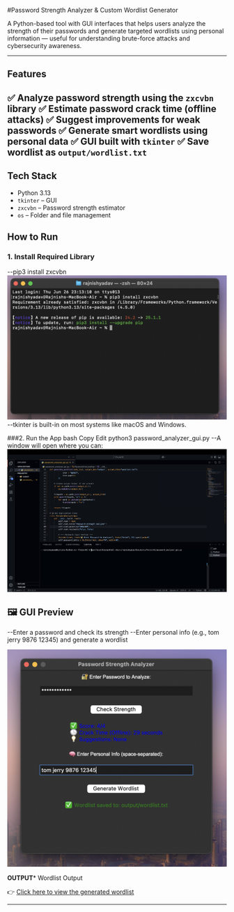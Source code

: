 #Password Strength Analyzer & Custom Wordlist Generator

A Python-based tool with GUI interfaces that helps users analyze the strength of their passwords and generate targeted wordlists using personal information — useful for understanding brute-force attacks and cybersecurity awareness.

---

##  Features

✅ Analyze password strength using the `zxcvbn` library
✅ Estimate password crack time (offline attacks)
✅ Suggest improvements for weak passwords
✅ Generate smart wordlists using personal data
✅ GUI built with `tkinter`
✅ Save wordlist as `output/wordlist.txt`
---

## Tech Stack

- Python 3.13
- `tkinter` – GUI
- `zxcvbn` – Password strength estimator
- `os` – Folder and file management

##  How to Run

### 1. Install Required Library
--pip3 install zxcvbn
![Screenshot](zxcvbn.png)
--tkinter is built-in on most systems like macOS and Windows.

###2. Run the App
bash
Copy
Edit
python3 password_analyzer_gui.py
--A window will open where you can:
![App Screenshot](password_analyzer_gui.png)

## 🖼️ GUI Preview
--Enter a password and check its strength
--Enter personal info (e.g., tom jerry 9876 12345) and generate a wordlist

![App Screenshot](gui.png)

**OUTPUT***
Wordlist Output

👉 [Click here to view the generated wordlist](wordlist.txt)




 ---
